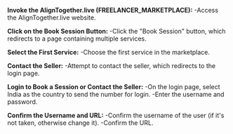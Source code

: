 **Invoke the AlignTogether.live (FREELANCER_MARKETPLACE):**
-Access the AlignTogether.live website.

**Click on the Book Session Button:**
-Click the "Book Session" button, which redirects to a page containing multiple services.

**Select the First Service:**
-Choose the first service in the marketplace.

**Contact the Seller:**
-Attempt to contact the seller, which redirects to the login page.

**Login to Book a Session or Contact the Seller:**
-On the login page, select India as the country to send the number for login.
-Enter the username and password.

**Confirm the Username and URL:**
-Confirm the username of the user (if it's not taken, otherwise change it).
-Confirm the URL.
